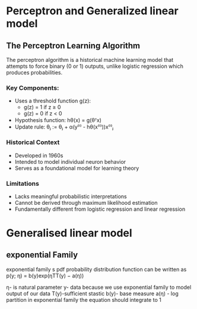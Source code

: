 # Perceptron and Generalized linear model
## The Perceptron Learning Algorithm

The perceptron algorithm is a historical machine learning model that attempts to force binary (0 or 1) outputs, unlike logistic regression which produces probabilities.

### Key Components:
- Uses a threshold function g(z):
    - g(z) = 1 if z ≥ 0
    - g(z) = 0 if z < 0
- Hypothesis function: hθ(x) = g(θᵀx)
- Update rule: θⱼ := θⱼ + α(y⁽ⁱ⁾ - hθ(x⁽ⁱ⁾))x⁽ⁱ⁾ⱼ

### Historical Context
- Developed in 1960s
- Intended to model individual neuron behavior
- Serves as a foundational model for learning theory

### Limitations
- Lacks meaningful probabilistic interpretations
- Cannot be derived through maximum likelihood estimation
- Fundamentally different from logistic regression and linear regression
# Generalised linear model
## exponential Family
 exponential family s pdf probability distribution function can be written as 
             p(y; η) = b(y)exp(ηTT(y) − a(η))

η- is natural parameter
y- data because we use exponential family to model output of our data
T(y)-sufficient stastic
b(y)- base measure
a(η) - log partition
in exponential family the equation should integrate to 1

